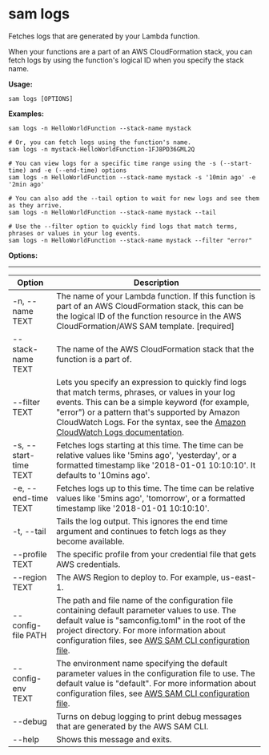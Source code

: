 # sam logs<a name="sam-cli-command-reference-sam-logs"></a>

Fetches logs that are generated by your Lambda function\.

When your functions are a part of an AWS CloudFormation stack, you can fetch logs by using the function's logical ID when you specify the stack name\.

**Usage:**

```
sam logs [OPTIONS]
```

**Examples:**

```
sam logs -n HelloWorldFunction --stack-name mystack

# Or, you can fetch logs using the function's name.
sam logs -n mystack-HelloWorldFunction-1FJ8PD36GML2Q

# You can view logs for a specific time range using the -s (--start-time) and -e (--end-time) options
sam logs -n HelloWorldFunction --stack-name mystack -s '10min ago' -e '2min ago'

# You can also add the --tail option to wait for new logs and see them as they arrive.
sam logs -n HelloWorldFunction --stack-name mystack --tail

# Use the --filter option to quickly find logs that match terms, phrases or values in your log events.
sam logs -n HelloWorldFunction --stack-name mystack --filter "error"
```

**Options:**


****  

| Option | Description | 
| --- | --- | 
| \-n, \-\-name TEXT | The name of your Lambda function\. If this function is part of an AWS CloudFormation stack, this can be the logical ID of the function resource in the AWS CloudFormation/AWS SAM template\. \[required\] | 
| \-\-stack\-name TEXT | The name of the AWS CloudFormation stack that the function is a part of\. | 
| \-\-filter TEXT | Lets you specify an expression to quickly find logs that match terms, phrases, or values in your log events\. This can be a simple keyword \(for example, "error"\) or a pattern that's supported by Amazon CloudWatch Logs\. For the syntax, see the [Amazon CloudWatch Logs documentation](https://docs.aws.amazon.com/AmazonCloudWatch/latest/logs/FilterAndPatternSyntax.html)\. | 
| \-s, \-\-start\-time TEXT | Fetches logs starting at this time\. The time can be relative values like '5mins ago', 'yesterday', or a formatted timestamp like '2018\-01\-01 10:10:10'\. It defaults to '10mins ago'\. | 
| \-e, \-\-end\-time TEXT | Fetches logs up to this time\. The time can be relative values like '5mins ago', 'tomorrow', or a formatted timestamp like '2018\-01\-01 10:10:10'\. | 
| \-t, \-\-tail | Tails the log output\. This ignores the end time argument and continues to fetch logs as they become available\. | 
| \-\-profile TEXT | The specific profile from your credential file that gets AWS credentials\. | 
|  \-\-region TEXT | The AWS Region to deploy to\. For example, us\-east\-1\. | 
| \-\-config\-file PATH | The path and file name of the configuration file containing default parameter values to use\. The default value is "samconfig\.toml" in the root of the project directory\. For more information about configuration files, see [AWS SAM CLI configuration file](serverless-sam-cli-config.md)\. | 
| \-\-config\-env TEXT | The environment name specifying the default parameter values in the configuration file to use\. The default value is "default"\. For more information about configuration files, see [AWS SAM CLI configuration file](serverless-sam-cli-config.md)\. | 
| \-\-debug | Turns on debug logging to print debug messages that are generated by the AWS SAM CLI\. | 
| \-\-help | Shows this message and exits\. | 